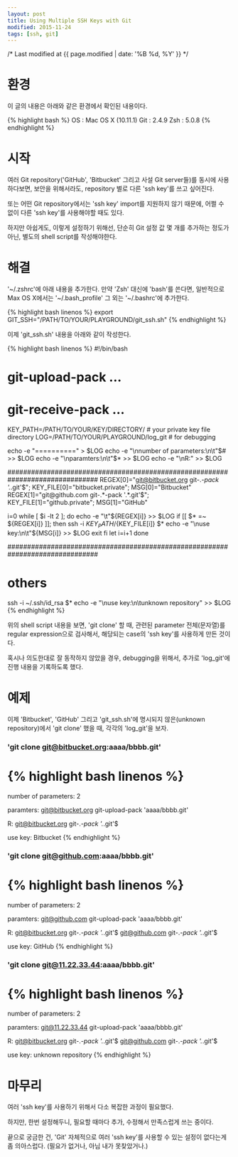 ```yaml
---
layout: post
title: Using Multiple SSH Keys with Git
modified: 2015-11-24
tags: [ssh, git]
---
```

/* Last modified at {{ page.modified | date: '%B %d, %Y' }} */

# 환경

이 글의 내용은 아래와 같은 환경에서 확인된 내용이다.

{% highlight bash %}
OS  : Mac OS X (10.11.1)
Git : 2.4.9
Zsh : 5.0.8
{% endhighlight %}

# 시작

여러 Git repository('GitHub', 'Bitbucket' 그리고 사설 Git server들)를 동시에 사용하다보면, 보안을 위해서라도, repository 별로 다른 'ssh key'를 쓰고 싶어진다.

또는 어떤 Git repository에서는 'ssh key' import를 지원하지 않기 때문에, 어쩔 수 없이 다른 'ssh key'를 사용해야할 때도 있다.

하지만 아쉽게도, 이렇게 설정하기 위해선, 단순히 Git 설정 값 몇 개를 추가하는 정도가 아닌, 별도의 shell script를 작성해야한다.

# 해결

'~/.zshrc'에 아래 내용을 추가한다. 만약 'Zsh' 대신에 'bash'를 쓴다면, 일반적으로 Max OS X에서는 '~/.bash_profile' 그 외는 '~/.bashrc'에 추가한다.

{% highlight bash linenos %}
export GIT_SSH="/PATH/TO/YOUR/PLAYGROUND/git_ssh.sh"
{% endhighlight %}

이제 'git_ssh.sh' 내용을 아래와 같이 작성한다.

{% highlight bash linenos %}
#!/bin/bash

# git-upload-pack ...
# git-receive-pack ...

KEY_PATH=/PATH/TO/YOUR/KEY/DIRECTORY/     # your private key file directory
LOG=/PATH/TO/YOUR/PLAYGROUND/log_git      # for debugging

echo -e "==========" > $LOG
echo -e "\nnumber of parameters:\n\t"$# >> $LOG
echo -e "\nparamters:\n\t"$* >> $LOG
echo -e "\nR:" >> $LOG

###############################################################################
REGEX[0]="git@bitbucket.org git-.*-pack '.*.git'$";    KEY_FILE[0]="bitbucket.private";   MSG[0]="Bitbucket"
REGEX[1]="git@github.com git-.*-pack '.*.git'$";       KEY_FILE[1]="github.private";      MSG[1]="GitHub"

i=0
while [ $i -lt 2 ]; do
	echo -e "\t"${REGEX[i]} >> $LOG
	if [[ $* =~ ${REGEX[i]} ]]; then
		ssh -i $KEY_PATH/${KEY_FILE[i]} $*
		echo -e "\nuse key:\n\t"${MSG[i]} >> $LOG
		exit
	fi
	let i=i+1
done

###############################################################################
# others
ssh -i ~/.ssh/id_rsa $*
echo -e "\nuse key:\n\tunknown repository" >> $LOG
{% endhighlight %}

위의 shell script 내용을 보면, 'git clone' 할 때, 관련된 parameter 전체(문자열)를 regular expression으로 검사해서, 해당되는 case의 'ssh key'를 사용하게 만든 것이다.

혹시나 의도한대로 잘 동작하지 않았을 경우, debugging을 위해서, 추가로 'log_git'에 진행 내용을 기록하도록 했다.

# 예제

이제 'Bitbucket', 'GitHub' 그리고 'git_ssh.sh'에 명시되지 않은(unknown repository)에서 'git clone' 했을 때, 각각의 'log_git'을 보자.

### 'git clone git@bitbucket.org:aaaa/bbbb.git'

{% highlight bash linenos %}
==========

number of parameters:
	2

paramters:
	git@bitbucket.org git-upload-pack 'aaaa/bbbb.git'

R:
	git@bitbucket.org git-.*-pack '.*.git'$

use key:
	Bitbucket
{% endhighlight %}

### 'git clone git@github.com:aaaa/bbbb.git'

{% highlight bash linenos %}
==========

number of parameters:
	2

paramters:
	git@github.com git-upload-pack 'aaaa/bbbb.git'

R:
	git@bitbucket.org git-.*-pack '.*.git'$
	git@github.com git-.*-pack '.*.git'$

use key:
	GitHub
{% endhighlight %}

### 'git clone git@11.22.33.44:aaaa/bbbb.git'

{% highlight bash linenos %}
==========

number of parameters:
	2

paramters:
	git@11.22.33.44 git-upload-pack 'aaaa/bbbb.git'

R:
	git@bitbucket.org git-.*-pack '.*.git'$
	git@github.com git-.*-pack '.*.git'$

use key:
	unknown repository
{% endhighlight %}

# 마무리

여러 'ssh key'를 사용하기 위해서 다소 복잡한 과정이 필요했다.

하지만, 한번 설정해두니, 필요할 때마다 추가, 수정해서 만족스럽게 쓰는 중이다.

끝으로 궁금한 건, 'Git' 자체적으로 여러 'ssh key'를 사용할 수 있는 설정이 없다는게 좀 의아스럽다. (필요가 없거나, 아님 내가 못찾았거나.)
